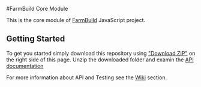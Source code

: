 #FarmBuild Core Module

This is the core module of
<a href="https://github.com/FarmBuild" target="_blank">FarmBuild</a>
JavaScript project.

## Getting Started

To get you started simply download this repository using <a href="https://github.com/FarmBuild/farmbuild-farmdata/archive/master.zip" target="_blank">"Download ZIP"</a> on the right side of this page.
Unzip the downloaded folder and examin the <a href="https://rawgit.com/FarmBuild/farmbuild-core/master/docs/farmbuild-core/1.0.36/index.html" target="_blank">API documentation</a>

For more information about API and Testing see the [Wiki](https://github.com/FarmBuild/farmbuild-core/wiki/) section.
